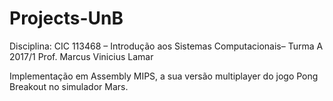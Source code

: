 # Projects-UnB


Disciplina: CIC 113468 – Introdução aos Sistemas Computacionais– Turma A 2017/1 Prof. Marcus Vinicius Lamar

Implementação em Assembly MIPS, a sua versão multiplayer do jogo Pong Breakout no simulador Mars.

